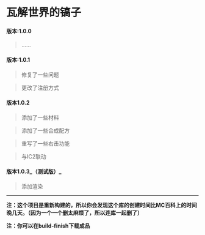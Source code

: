 ﻿# 瓦解世界的镐子

#### 版本:1.0.0
>......

#### 版本:1.0.1
>修复了一些问题

>更改了注册方式

#### 版本1.0.2

>添加了一些材料

>添加了一些合成配方

>重写了一些右击功能

>与IC2联动

#### 版本1.0.3_（测试版）_
>添加渲染

----------

__注：这个项目是重新构建的，所以你会发现这个库的创建时间比MC百科上的时间晚几天。（因为一个一个删太麻烦了，所以连库一起删了）__

__注：你可以在build-finish下载成品__